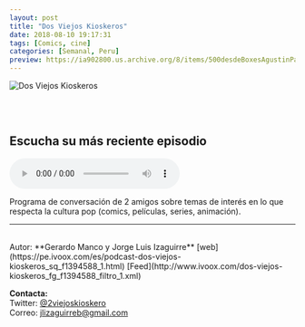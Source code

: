```yaml
---
layout: post
title: "Dos Viejos Kioskeros"
date: 2018-08-10 19:17:31
tags: [Comics, cine]
categories: [Semanal, Peru]
preview: https://ia902800.us.archive.org/8/items/500desdeBoxesAgustinPalmeiro/300-2VK.png
---
```


![Dos Viejos Kioskeros](https://ia902800.us.archive.org/8/items/500desdeBoxesAgustinPalmeiro/500-2VK.png)

<br/>
<br/>

## Escucha su más reciente episodio

<!--reproductor-feed=http://www.ivoox.com/dos-viejos-kioskeros_fg_f1394588_filtro_1.xml-->
<!--reproductor-start-->
<audio id="audio" preload="auto" controls="" src="http://www.ivoox.com/2vk-episodio-77-placeres-culposos-3_mf_29502690_feed_1.mp3"></audio>
<!--reproductor-end-->

Programa de conversación de 2 amigos sobre temas de interés en lo que respecta la cultura pop (comics, películas, series, animación).  

_ _ _

<br>
Autor: **Gerardo Manco y Jorge Luis Izaguirre**  
[web](https://pe.ivoox.com/es/podcast-dos-viejos-kioskeros_sq_f1394588_1.html)  
[Feed](http://www.ivoox.com/dos-viejos-kioskeros_fg_f1394588_filtro_1.xml)  



**Contacta:**  
Twitter: [@2viejoskioskero](https://twitter.com/2viejoskioskero)  
Correo: [jlizaguirreb@gmail.com](mailto:jlizaguirreb@gmail.com)  

